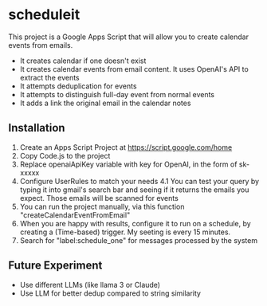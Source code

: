 # scheduleit

This project is a Google Apps Script that will allow you to create calendar events from emails.

- It creates calendar if one doesn't exist
- It creates calendar events from email content. It uses OpenAI's API to extract the events
- It attempts deduplication for events
- It attempts to distinguish full-day event from normal events
- It adds a link the original email in the calendar notes

## Installation

1. Create an Apps Script Project at https://script.google.com/home
2. Copy Code.js to the project
3. Replace openaiApiKey variable with key for OpenAI, in the form of sk-xxxxx
4. Configure UserRules to match your needs
   4.1 You can test your query by typing it into gmail's search bar and seeing if it returns the emails you expect. Those emails will be scanned for events
5. You can run the project manually, via this function "createCalendarEventFromEmail"
6. When you are happy with results, configure it to run on a schedule, by creating a (Time-based) trigger. My seeting is every 15 minutes.
7. Search for "label:schedule_one" for messages processed by the system

## Future Experiment

- Use different LLMs (like llama 3 or Claude)
- Use LLM for better dedup compared to string similarity
